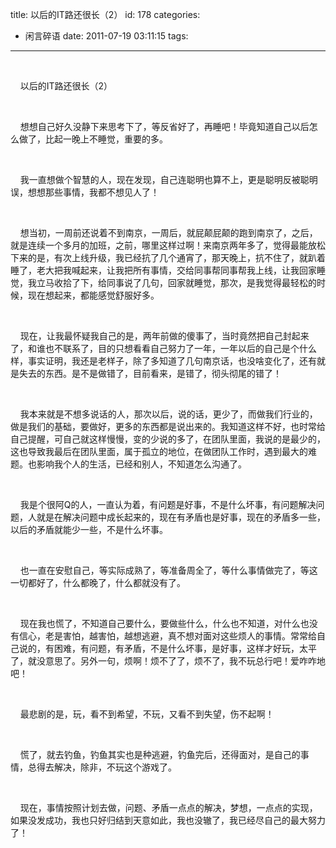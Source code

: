 title: 以后的IT路还很长（2）
id: 178
categories:
  - 闲言碎语
date: 2011-07-19 03:11:15
tags:
---

</br>

&nbsp;&nbsp; &nbsp;以后的IT路还很长（2）

</br>

&nbsp;&nbsp; &nbsp;想想自己好久没静下来思考下了，等反省好了，再睡吧！毕竟知道自己以后怎么做了，比起一晚上不睡觉，重要的多。

</br>

&nbsp;&nbsp; &nbsp;我一直想做个智慧的人，现在发现，自己连聪明也算不上，更是聪明反被聪明误，想想那些事情，我都不想见人了！

</br>

&nbsp;&nbsp; &nbsp;想当初，一周前还说着不到南京，一周后，就屁颠屁颠的跑到南京了，之后，就是连续一个多月的加班，之前，哪里这样过啊！来南京两年多了，觉得最能放松下来的是，有次上线升级，我已经抗了几个通宵了，那天晚上，抗不住了，就趴着睡了，老大把我喊起来，让我把所有事情，交给同事帮同事帮我上线，让我回家睡觉，我立马收拾了下，给同事说了几句，回家就睡觉，那次，是我觉得最轻松的时候，现在想起来，都能感觉舒服好多。

</br>

&nbsp;&nbsp; &nbsp;现在，让我最怀疑我自己的是，两年前做的傻事了，当时竟然把自己封起来了，和谁也不联系了，目的只想看看自己努力了一年，一年以后的自己是个什么样，事实证明，我还是老样子，除了多知道了几句南京话，也没啥变化了，还有就是失去的东西。是不是做错了，目前看来，是错了，彻头彻尾的错了！

</br>

&nbsp;&nbsp; &nbsp;我本来就是不想多说话的人，那次以后，说的话，更少了，而做我们行业的，做是我们的基础，要做好，更多的东西都是说出来的。我知道这样不好，也时常给自己提醒，可自己就这样慢慢，变的少说的多了，在团队里面，我说的是最少的，这也导致我最后在团队里面，属于孤立的地位，在做团队工作时，遇到最大的难题。也影响我个人的生活，已经和别人，不知道怎么沟通了。

</br>

&nbsp;&nbsp; &nbsp;我是个很阿Q的人，一直认为着，有问题是好事，不是什么坏事，有问题解决问题，人就是在解决问题中成长起来的，现在有矛盾也是好事，现在的矛盾多一些，以后的矛盾就能少一些，不是什么坏事。

</br>

&nbsp;&nbsp; &nbsp;也一直在安慰自己，等实际成熟了，等准备周全了，等什么事情做完了，等这一切都好了，什么都晚了，什么都就没有了。

</br>

&nbsp;&nbsp; &nbsp;现在我也慌了，不知道自己要什么，要做些什么，什么也不知道，对什么也没有信心，老是害怕，越害怕，越想逃避，真不想对面对这些烦人的事情。常常给自己说的，有困难，有问题，有矛盾，不是什么坏事，是好事，这样才好玩，太平了，就没意思了。另外一句，烦啊！烦不了了，烦不了，我不玩总行吧！爱咋咋地吧！

</br>

&nbsp;&nbsp; &nbsp;最悲剧的是，玩，看不到希望，不玩，又看不到失望，伤不起啊！

</br>

&nbsp;&nbsp; &nbsp;慌了，就去钓鱼，钓鱼其实也是种逃避，钓鱼完后，还得面对，是自己的事情，总得去解决，除非，不玩这个游戏了。

</br>

&nbsp;&nbsp; &nbsp;现在，事情按照计划去做，问题、矛盾一点点的解决，梦想，一点点的实现，如果没发成功，我也只好归结到天意如此，我也没辙了，我已经尽自己的最大努力了！

</br>